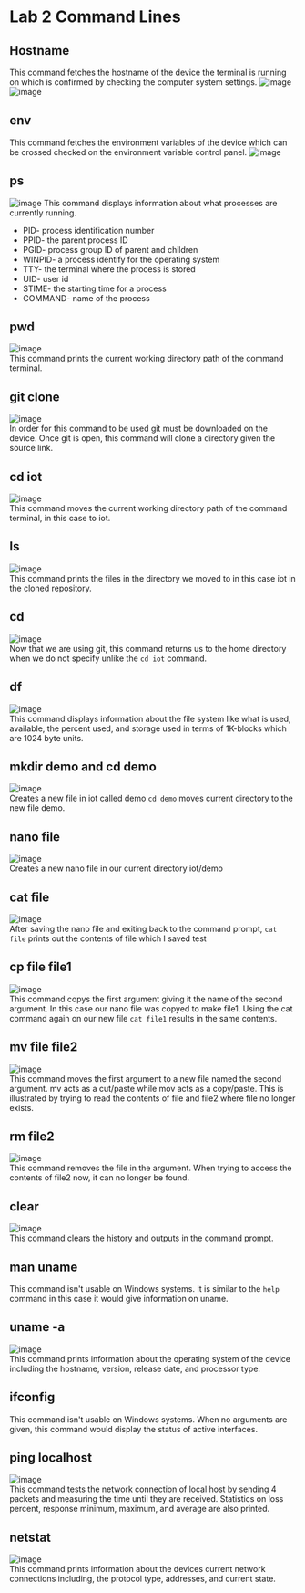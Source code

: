 # Lab 2 Command Lines
## Hostname
This command fetches the hostname of the device the terminal is running on which is confirmed by checking the computer system settings.
![image](https://github.com/user-attachments/assets/ed87a7f0-f2bf-40df-96e2-0761c51770e2)
![image](https://github.com/user-attachments/assets/15b93927-0bde-4ef6-9af9-cec3ab0b2d11)
## env
This command fetches the environment variables of the device which can be crossed checked on the environment variable control panel.
![image](https://github.com/user-attachments/assets/9846ead9-f122-47db-9940-a4c512ea2498)
## ps
![image](https://github.com/user-attachments/assets/f2ffb4d1-ab02-4bd4-ba6a-f7a9280d2888)
This command displays information about what processes are currently running. 
- PID- process identification number
- PPID- the parent process ID
- PGID- process group ID of parent and children
- WINPID- a process identify for the operating system
- TTY- the terminal where the process is stored
- UID- user id
- STIME- the starting time for a process
- COMMAND- name of the process
## pwd
![image](https://github.com/user-attachments/assets/c03d2a68-afbd-4832-b40c-c4e0390f0c8e)\
This command prints the current working directory path of the command terminal.
## git clone
![image](https://github.com/user-attachments/assets/e3914af7-22b1-45d1-b01f-fe4ca5d593df)\
In order for this command to be used git must be downloaded on the device. Once git is open, this command will clone a directory given the source link.
## cd iot
![image](https://github.com/user-attachments/assets/25a0bbc7-51bd-443e-b5f0-a277e48cf963)\
This command moves the current working directory path of the command terminal, in this case to iot.
## ls
![image](https://github.com/user-attachments/assets/bcda9122-3988-482a-a49d-7bec501c99ca)\
This command prints the files in the directory we moved to in this case iot in the cloned repository.
## cd
![image](https://github.com/user-attachments/assets/85758b90-04dd-4b18-9e6f-6c4d93332c36)\
Now that we are using git, this command returns us to the home directory when we do not specify unlike the ` cd iot ` command.
## df
![image](https://github.com/user-attachments/assets/6357a86f-09a5-4987-b6fe-d6344d8370ca)\
This command displays information about the file system like what is used, available, the percent used, and storage used in terms of 1K-blocks which are 1024 byte units.
## mkdir demo and cd demo
![image](https://github.com/user-attachments/assets/09205b97-35d1-44d2-8fce-63699ce24727)\
Creates a new file in iot called demo `cd demo` moves current directory to the new file demo.
## nano file
![image](https://github.com/user-attachments/assets/e1cc6b3c-109b-4538-81bd-5ac723eac91c)\
Creates a new nano file in our current directory iot/demo
## cat file
![image](https://github.com/user-attachments/assets/3f03e6e3-5bf8-4f13-8e75-463439785edb)\
After saving the nano file and exiting back to the command prompt, `cat file` prints out the contents of file which I saved test
## cp file file1
![image](https://github.com/user-attachments/assets/b5da47d6-de5e-4417-a916-e5594e91655c)\
This command copys the first argument giving it the name of the second argument. In this case our nano file was copyed to make file1. Using the cat command again on our new file `cat file1` results in the same contents.
## mv file file2
![image](https://github.com/user-attachments/assets/fdbb1378-3da2-4eb2-9bbe-d51f4d4a1bee)\
This command moves the first argument to a new file named the second argument. mv acts as a cut/paste while mov acts as a copy/paste. This is illustrated by trying to read the contents of file and file2 where file no longer exists.  
## rm file2
![image](https://github.com/user-attachments/assets/fcdb47a7-5ef4-44d9-ba88-b2f77cd2b2f9)\
This command removes the file in the argument. When trying to access the contents of file2 now, it can no longer be found.
## clear
![image](https://github.com/user-attachments/assets/cd674227-41c1-4127-8986-9313cb7cdf00)\
This command clears the history and outputs in the command prompt.
## man uname
This command isn't usable on Windows systems. It is similar to the `help` command in this case it would give information on uname.
## uname -a
![image](https://github.com/user-attachments/assets/d58c8df6-940f-4c82-9f78-779ba9e2db3d)\
This command prints information about the operating system of the device including the hostname, version, release date, and processor type.
## ifconfig
This command isn't usable on Windows systems. When no arguments are given, this command would display the status of active interfaces.
## ping localhost
![image](https://github.com/user-attachments/assets/077b77eb-2d31-449c-accf-00cc948a88cb)\
This command tests the network connection of local host by sending 4 packets and measuring the time until they are received. Statistics on loss percent, response minimum, maximum, and average are also printed.
## netstat
![image](https://github.com/user-attachments/assets/1a1721c5-0640-46d5-8031-8272cab4f652)\
This command prints information about the devices current network connections including, the protocol type, addresses, and current state.
